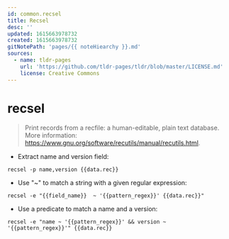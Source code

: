 ```yaml
---
id: common.recsel
title: Recsel
desc: ''
updated: 1615663978732
created: 1615663978732
gitNotePath: 'pages/{{ noteHiearchy }}.md'
sources:
  - name: tldr-pages
    url: 'https://github.com/tldr-pages/tldr/blob/master/LICENSE.md'
    license: Creative Commons
---
```

# recsel

> Print records from a recfile: a human-editable, plain text database.
> More information: <https://www.gnu.org/software/recutils/manual/recutils.html>.

- Extract name and version field:

`recsel -p name,version {{data.rec}}`

- Use "~" to match a string with a given regular expression:

`recsel -e "{{field_name}}  ~ '{{pattern_regex}}' {{data.rec}}"`

- Use a predicate to match a name and a version:

`recsel -e "name ~ '{{pattern_regex}}' && version ~ '{{pattern_regex}}'" {{data.rec}}`

